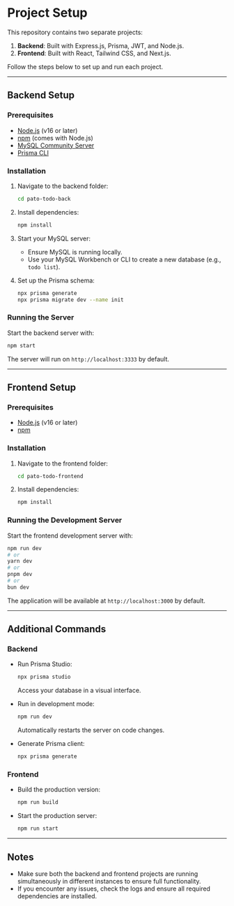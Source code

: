 # Project Setup

This repository contains two separate projects:

1. **Backend**: Built with Express.js, Prisma, JWT, and Node.js.
2. **Frontend**: Built with React, Tailwind CSS, and Next.js.

Follow the steps below to set up and run each project.

---

## Backend Setup

### Prerequisites

- [Node.js](https://nodejs.org/) (v16 or later)
- [npm](https://www.npmjs.com/) (comes with Node.js)
- [MySQL Community Server](https://dev.mysql.com/downloads/mysql/)
- [Prisma CLI](https://www.prisma.io/docs/getting-started/quickstart)

### Installation

1. Navigate to the backend folder:

   ```bash
   cd pato-todo-back
   ```

2. Install dependencies:

   ```bash
   npm install
   ```

3. Start your MySQL server:

   - Ensure MySQL is running locally.
   - Use your MySQL Workbench or CLI to create a new database (e.g., `todo list`).

4. Set up the Prisma schema:
   ```bash
   npx prisma generate
   npx prisma migrate dev --name init
   ```

### Running the Server

Start the backend server with:

```bash
npm start
```

The server will run on `http://localhost:3333` by default.

---

## Frontend Setup

### Prerequisites

- [Node.js](https://nodejs.org/) (v16 or later)
- [npm](https://www.npmjs.com/)

### Installation

1. Navigate to the frontend folder:

   ```bash
   cd pato-todo-frontend
   ```

2. Install dependencies:
   ```bash
   npm install
   ```

### Running the Development Server

Start the frontend development server with:

```bash
npm run dev
# or
yarn dev
# or
pnpm dev
# or
bun dev
```

The application will be available at `http://localhost:3000` by default.

---

## Additional Commands

### Backend

- Run Prisma Studio:

  ```bash
  npx prisma studio
  ```

  Access your database in a visual interface.

- Run in development mode:

  ```bash
  npm run dev
  ```

  Automatically restarts the server on code changes.

- Generate Prisma client:
  ```bash
  npx prisma generate
  ```

### Frontend

- Build the production version:

  ```bash
  npm run build
  ```

- Start the production server:
  ```bash
  npm run start
  ```

---

## Notes

- Make sure both the backend and frontend projects are running simultaneously in different instances to ensure full functionality.
- If you encounter any issues, check the logs and ensure all required dependencies are installed.
